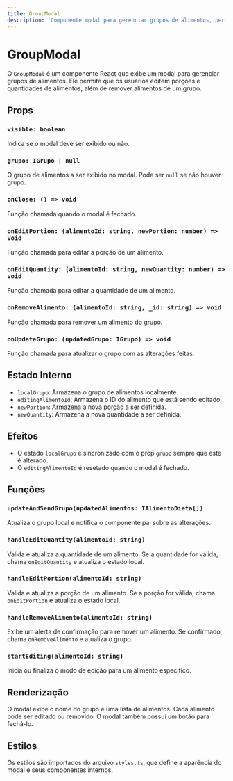 ```yaml
---
title: GroupModal
description: 'Componente modal para gerenciar grupos de alimentos, permitindo edição de porções, quantidades e remoção de alimentos.'
---
```


# GroupModal

O `GroupModal` é um componente React que exibe um modal para gerenciar grupos de alimentos. Ele permite que os usuários editem porções e quantidades de alimentos, além de remover alimentos de um grupo.

## Props

### `visible: boolean`
Indica se o modal deve ser exibido ou não.

### `grupo: IGrupo | null`
O grupo de alimentos a ser exibido no modal. Pode ser `null` se não houver grupo.

### `onClose: () => void`
Função chamada quando o modal é fechado.

### `onEditPortion: (alimentoId: string, newPortion: number) => void`
Função chamada para editar a porção de um alimento.

### `onEditQuantity: (alimentoId: string, newQuantity: number) => void`
Função chamada para editar a quantidade de um alimento.

### `onRemoveAlimento: (alimentoId: string, _id: string) => void`
Função chamada para remover um alimento do grupo.

### `onUpdateGrupo: (updatedGrupo: IGrupo) => void`
Função chamada para atualizar o grupo com as alterações feitas.

## Estado Interno

- `localGrupo`: Armazena o grupo de alimentos localmente.
- `editingAlimentoId`: Armazena o ID do alimento que está sendo editado.
- `newPortion`: Armazena a nova porção a ser definida.
- `newQuantity`: Armazena a nova quantidade a ser definida.

## Efeitos

- O estado `localGrupo` é sincronizado com o prop `grupo` sempre que este é alterado.
- O `editingAlimentoId` é resetado quando o modal é fechado.

## Funções

### `updateAndSendGrupo(updatedAlimentos: IAlimentoDieta[])`
Atualiza o grupo local e notifica o componente pai sobre as alterações.

### `handleEditQuantity(alimentoId: string)`
Valida e atualiza a quantidade de um alimento. Se a quantidade for válida, chama `onEditQuantity` e atualiza o estado local.

### `handleEditPortion(alimentoId: string)`
Valida e atualiza a porção de um alimento. Se a porção for válida, chama `onEditPortion` e atualiza o estado local.

### `handleRemoveAlimento(alimentoId: string)`
Exibe um alerta de confirmação para remover um alimento. Se confirmado, chama `onRemoveAlimento` e atualiza o grupo.

### `startEditing(alimentoId: string)`
Inicia ou finaliza o modo de edição para um alimento específico.

## Renderização

O modal exibe o nome do grupo e uma lista de alimentos. Cada alimento pode ser editado ou removido. O modal também possui um botão para fechá-lo.

## Estilos

Os estilos são importados do arquivo `styles.ts`, que define a aparência do modal e seus componentes internos.